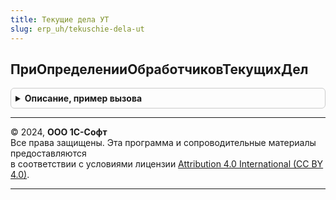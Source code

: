 ```yaml
---
title: Текущие дела УТ
slug: erp_uh/tekuschie-dela-ut
---
```



## ПриОпределенииОбработчиковТекущихДел
<details style="margin: 1em 0; padding: 0.5em; border: 1px solid #ccc; border-radius: 6px;">

<summary style="font-weight: bold; cursor: pointer;">Описание, пример вызова</summary>

```bsl

// Заполняет список обработчиков текущих дел.
//
// Параметры:
//  Обработчики - Массив - массив ссылок на модули менеджеров или общие модули, в которых
//                         определена процедура ПриЗаполненииСпискаТекущихДел.
//
Процедура ПриОпределенииОбработчиковТекущихДел(Обработчики) Экспорт
```

Пример вызова
```bsl
ТекущиеДелаУТ.ПриОпределенииОбработчиковТекущихДел(Обработчики) 
```
</details>

---

© 2024, **ООО 1С-Софт**  
Все права защищены. Эта программа и сопроводительные материалы предоставляются  
в соответствии с условиями лицензии [Attribution 4.0 International (CC BY 4.0)](https://creativecommons.org/licenses/by/4.0/legalcode).

---
